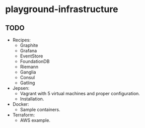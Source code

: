 # playground-infrastructure

## TODO

- Recipes:
  - Graphite
  - Grafana
  - EventStore
  - FoundationDB
  - Riemann
  - Ganglia
  - Consul
  - Gatling
- Jepsen:
  - Vagrant with 5 virtual machines and proper configuration.
  - Installation.
- Docker:
  - Sample containers.
- Terraform:
  - AWS example.
